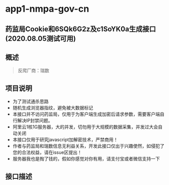 # app1-nmpa-gov-cn
## 药监局Cookie和6SQk6G2z及c1SoYK0a生成接口(2020.08.05测试可用)
## 概述
> 反爬厂商：瑞数
## 项目说明
- 为了测试通杀思路
- 随机生成浏览器指纹，避免被大数据标记
- 本接口并不访问药监局，仅用于为客户端生成加密后请求参数，需要客户端自行解决IP封禁问题。
- 阿里云1核1G服务器，大的并发，切勿用于大规模的数据采集，并发过大会自动关闭
- 本接口仅用于研究javascript加解密技术，严禁商用！
- 作者与药监局和瑞数信息无利益关系，开发此接口仅出于兴趣使然，如侵犯了您的合法权益，请在issue区提出！
- 服务器我也是掏了钱的，假如你感觉对你有用，请支付宝或者微信支持一下
## 接口描述
